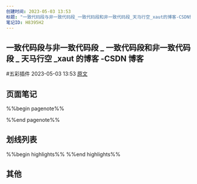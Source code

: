 ```yaml
---
创建时间: 2023-05-03 13:53
标题: "一致代码段与非一致代码段_一致代码段和非一致代码段_天马行空_xaut的博客-CSDN博客"
笔记ID: H8395H2
---
```


## 一致代码段与非一致代码段 _ 一致代码段和非一致代码段 _ 天马行空 _xaut 的博客 -CSDN 博客

 #五彩插件 2023-05-03 13:53 [原文](https://blog.csdn.net/mabin2005/article/details/118420462)

## 页面笔记

%%begin pagenote%%

%%end pagenote%%

## 划线列表

%%begin highlights%%
%%end highlights%%

## 其他

